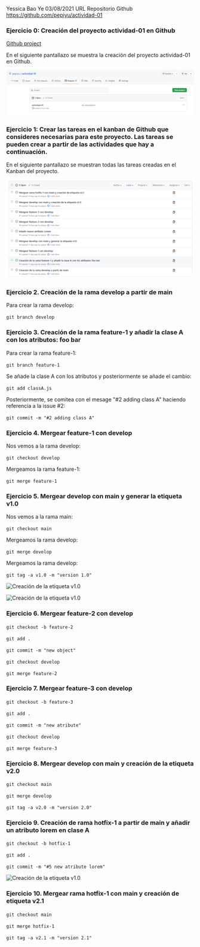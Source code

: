 Yessica Bao Ye
03/08/2021
URL Repositorio Github https://github.com/pepiyu/actividad-01

### Ejercicio 0: Creación del proyecto actividad-01 en Github

[Github project](https://github.com/pepiyu/actividad-01/projects)

En el siguiente pantallazo se muestra la creación del proyecto actividad-01 en Github.

![Creación del proyecto actividad-01](img/Imagen2.png)

### Ejercicio 1: Crear las tareas en el kanban de Github que consideres necesarias para este proyecto. Las tareas se pueden crear a partir de las actividades que hay a continuación. 

En el siguiente pantallazo se muestran todas las tareas creadas en el Kanban del proyecto.

![Creación del proyecto actividad-01](img/Imagen10.png)

### Ejercicio 2. Creación de la rama develop a partir de main 

Para crear la rama develop: 

```git branch develop```

### Ejercicio 3. Creación de la rama feature-1 y añadir la clase A con los atributos: foo bar 

Para crear la rama feature-1: 

```git branch feature-1```

Se añade la clase A con los atributos y posteriormente se añade el cambio: 

```git add classA.js```

Posteriormente, se comitea con el mesage "#2 adding class A" haciendo referencia a la issue #2:

```git commit -m "#2 adding class A"```

### Ejercicio 4. Mergear feature-1 con develop 

Nos vemos a la rama develop:

```git checkout develop```

Mergeamos la rama feature-1:

```git merge feature-1```

### Ejercicio 5. Mergear develop con main y generar la etiqueta v1.0 

Nos vemos a la rama main:

```git checkout main```

Mergeamos la rama develop:

```git merge develop```

Mergeamos la rama develop:

```git tag -a v1.0 -m "version 1.0"```

![Creación de la etiqueta v1.0](img/Imagen9.png)

![Creación de la etiqueta v1.0](img/Imagen8.png)

### Ejercicio 6. Mergear feature-2 con develop 

```git checkout -b feature-2```

```git add .```

```git commit -m "new object"```

```git checkout develop```

```git merge feature-2```

### Ejercicio 7. Mergear feature-3 con develop 

```git checkout -b feature-3```

```git add .```

```git commit -m "new atribute"```

```git checkout develop```

```git merge feature-3```

### Ejercicio 8. Mergear develop con main y creación de la etiqueta v2.0 

```git checkout main```

```git merge develop```

```git tag -a v2.0 -m "version 2.0"```

### Ejercicio 9. Creación de rama hotfix-1 a partir de main y añadir un atributo lorem en clase A 

```git checkout -b hotfix-1```

```git add .```

```git commit -m "#5 new atribute lorem"```

![Creación de la etiqueta v1.0](img/Imagen6.png)
 
### Ejercicio 10. Mergear rama hotfix-1 con main y creación de etiqueta v2.1

```git checkout main```

```git merge hotfix-1```

```git tag -a v2.1 -m "version 2.1"```


